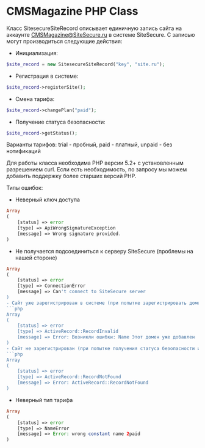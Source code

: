 # CMSMagazine PHP Class

Класс SitesecureSiteRecord описывает единичную запись сайта на аккаунте CMSMagazine@SiteSecure.ru в системе SiteSecure. C записью могут производиться следующие действия:

- Инициализация: 
```php
$site_record = new SitesecureSiteRecord("key", "site.ru");
```
- Регистрация в системе:
```php
$site_record->registerSite();
```
- Смена тарифа:
```php
$site_record->changePlan("paid");
```
- Получение статуса безопасности:
```php
$site_record->getStatus();
```

Варианты тарифов: trial - пробный, paid - платный, unpaid - без нотификаций

Для работы класса необходима PHP версии 5.2+ с установленным разрешением curl. Если есть необходимость, по запросу мы можем добавить поддержку более старших верcий PHP.


Типы ошибок:

- Неверный ключ доступа
```php
Array
(
    [status] => error
    [type] => ApiWrongSignatureException
    [message] => Wrong signature provided.
)
```
- Не получается подсоединиться к серверу SiteSecure (проблемы на нашей стороне)
```php
Array
(
    [status] => error
    [type] => ConnectionError
    [message] => Can't connect to SiteSecure server
)
- Сайт уже зарегистрирован в системе (при попытке зарегистрировать домен)
```php
Array
(
    [status] => error
    [type] => ActiveRecord::RecordInvalid
    [message] => Error: Возникли ошибки: Name Этот домен уже добавлен
)
- Сайт не зарегистрирован (при попытке получения статуса безопасности или смены тарифа)
```php
Array
(
    [status] => error
    [type] => ActiveRecord::RecordNotFound
    [message] => Error: ActiveRecord::RecordNotFound
)
```
- Неверный тип тарифа
```php
Array
(
    [status] => error
    [type] => NameError
    [message] => Error: wrong constant name 2paid
)
```
